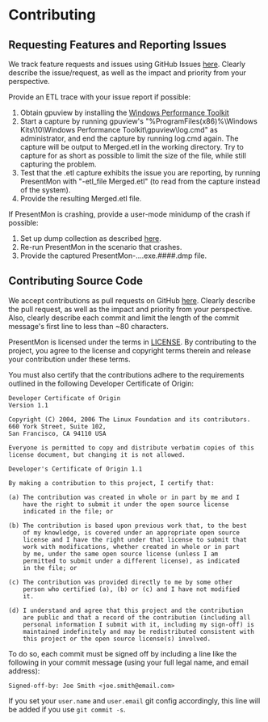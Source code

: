 # Contributing

## Requesting Features and Reporting Issues

We track feature requests and issues using GitHub Issues [here](https://github.com/GameTechDev/PresentMon/issues).  Clearly describe the issue/request, as well as the impact and priority from your perspective.

Provide an ETL trace with your issue report if possible:

1. Obtain gpuview by installing the [Windows Performance Toolkit](https://www.google.com/search?q=windows+performance+toolkit+download&btnI)
2. Start a capture by running gpuview's "%ProgramFiles(x86)%\Windows Kits\10\Windows Performance Toolkit\gpuview\log.cmd" as administrator, and end the capture by running log.cmd again. The capture will be output to Merged.etl in the working directory.  Try to capture for as short as possible to limit the size of the file, while still capturing the problem.
3. Test that the .etl capture exhibits the issue you are reporting, by running PresentMon with "-etl_file Merged.etl" (to read from the capture instead of the system).
4. Provide the resulting Merged.etl file.

If PresentMon is crashing, provide a user-mode minidump of the crash if possible:

1. Set up dump collection as described [here](https://docs.microsoft.com/en-us/windows/win32/wer/collecting-user-mode-dumps).
2. Re-run PresentMon in the scenario that crashes.
3. Provide the captured PresentMon-....exe.####.dmp file.

## Contributing Source Code

We accept contributions as pull requests on GitHub [here](https://github.com/GameTechDev/PresentMon/pulls). Clearly describe the pull request, as well as the impact and priority from your perspective.  Also, clearly describe each commit and limit the length of the commit message's first line to less than ~80 characters.

PresentMon is licensed under the terms in [LICENSE](https://github.com/GameTechDev/PresentMon/blob/main/LICENSE.txt). By contributing to the project, you agree to the license and copyright terms therein and release your contribution under these terms.

You must also certify that the contributions adhere to the requirements outlined in the following Developer Certificate of Origin:

```
Developer Certificate of Origin
Version 1.1

Copyright (C) 2004, 2006 The Linux Foundation and its contributors.
660 York Street, Suite 102,
San Francisco, CA 94110 USA

Everyone is permitted to copy and distribute verbatim copies of this
license document, but changing it is not allowed.

Developer's Certificate of Origin 1.1

By making a contribution to this project, I certify that:

(a) The contribution was created in whole or in part by me and I
    have the right to submit it under the open source license
    indicated in the file; or

(b) The contribution is based upon previous work that, to the best
    of my knowledge, is covered under an appropriate open source
    license and I have the right under that license to submit that
    work with modifications, whether created in whole or in part
    by me, under the same open source license (unless I am
    permitted to submit under a different license), as indicated
    in the file; or

(c) The contribution was provided directly to me by some other
    person who certified (a), (b) or (c) and I have not modified
    it.

(d) I understand and agree that this project and the contribution
    are public and that a record of the contribution (including all
    personal information I submit with it, including my sign-off) is
    maintained indefinitely and may be redistributed consistent with
    this project or the open source license(s) involved.
```

To do so, each commit must be signed off by including a line like the following in your commit message (using your full legal name, and email address):

    Signed-off-by: Joe Smith <joe.smith@email.com>

If you set your `user.name` and `user.email` git config accordingly, this line will be added if you use `git commit -s`.
